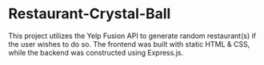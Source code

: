 # Restaurant-Crystal-Ball

This project utilizes the Yelp Fusion API to generate random restaurant(s) if the user wishes to do so. The frontend was built with static HTML & CSS, while the backend was constructed using Express.js. 
